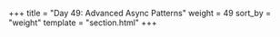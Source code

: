 +++
title = "Day 49: Advanced Async Patterns"
weight = 49
sort_by = "weight"
template = "section.html"
+++
